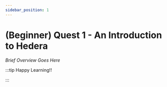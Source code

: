 ```yaml
---
sidebar_position: 1
---
```


# (Beginner) Quest 1 - An Introduction to Hedera

_Brief Overview Goes Here_

:::tip Happy Learning!!

<QuestButton text="Go To Quest" link="" />

:::
